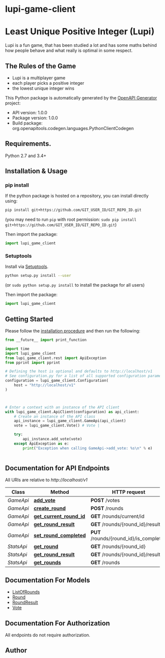 # lupi-game-client
# Least Unique Positive Integer (Lupi)

Lupi is a fun game, that has been studied a lot and has some maths
behind how people behave and what really is optimal in some respect.

## The Rules of the Game

- Lupi is a multiplayer game
- each player picks a positive integer
- the lowest unique integer wins


This Python package is automatically generated by the [OpenAPI Generator](https://openapi-generator.tech) project:

- API version: 1.0.0
- Package version: 1.0.0
- Build package: org.openapitools.codegen.languages.PythonClientCodegen

## Requirements.

Python 2.7 and 3.4+

## Installation & Usage
### pip install

If the python package is hosted on a repository, you can install directly using:

```sh
pip install git+https://github.com/GIT_USER_ID/GIT_REPO_ID.git
```
(you may need to run `pip` with root permission: `sudo pip install git+https://github.com/GIT_USER_ID/GIT_REPO_ID.git`)

Then import the package:
```python
import lupi_game_client
```

### Setuptools

Install via [Setuptools](http://pypi.python.org/pypi/setuptools).

```sh
python setup.py install --user
```
(or `sudo python setup.py install` to install the package for all users)

Then import the package:
```python
import lupi_game_client
```

## Getting Started

Please follow the [installation procedure](#installation--usage) and then run the following:

```python
from __future__ import print_function

import time
import lupi_game_client
from lupi_game_client.rest import ApiException
from pprint import pprint

# Defining the host is optional and defaults to http://localhost/v1
# See configuration.py for a list of all supported configuration parameters.
configuration = lupi_game_client.Configuration(
    host = "http://localhost/v1"
)



# Enter a context with an instance of the API client
with lupi_game_client.ApiClient(configuration) as api_client:
    # Create an instance of the API class
    api_instance = lupi_game_client.GameApi(api_client)
    vote = lupi_game_client.Vote() # Vote | 

    try:
        api_instance.add_vote(vote)
    except ApiException as e:
        print("Exception when calling GameApi->add_vote: %s\n" % e)
    
```

## Documentation for API Endpoints

All URIs are relative to *http://localhost/v1*

Class | Method | HTTP request | Description
------------ | ------------- | ------------- | -------------
*GameApi* | [**add_vote**](docs/GameApi.md#add_vote) | **POST** /votes | 
*GameApi* | [**create_round**](docs/GameApi.md#create_round) | **POST** /rounds | 
*GameApi* | [**get_current_round_id**](docs/GameApi.md#get_current_round_id) | **GET** /rounds/current/id | 
*GameApi* | [**get_round_result**](docs/GameApi.md#get_round_result) | **GET** /rounds/{round_id}/result | 
*GameApi* | [**set_round_completed**](docs/GameApi.md#set_round_completed) | **PUT** /rounds/{round_id}/is_completed | 
*StatsApi* | [**get_round**](docs/StatsApi.md#get_round) | **GET** /rounds/{round_id} | 
*StatsApi* | [**get_round_result**](docs/StatsApi.md#get_round_result) | **GET** /rounds/{round_id}/result | 
*StatsApi* | [**get_rounds**](docs/StatsApi.md#get_rounds) | **GET** /rounds | 


## Documentation For Models

 - [ListOfRounds](docs/ListOfRounds.md)
 - [Round](docs/Round.md)
 - [RoundResult](docs/RoundResult.md)
 - [Vote](docs/Vote.md)


## Documentation For Authorization

 All endpoints do not require authorization.

## Author





